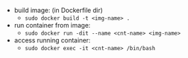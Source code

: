 - build image: (in Dockerfile dir)
    - `sudo docker build -t <img-name> .`
- run container from image:
    - `sudo docker run -dit --name <cnt-name> <img-name>`
- access running container:
    - `sudo docker exec -it <cnt-name> /bin/bash  `